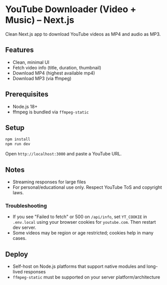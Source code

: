 # YouTube Downloader (Video + Music) – Next.js

Clean Next.js app to download YouTube videos as MP4 and audio as MP3.

## Features
- Clean, minimal UI
- Fetch video info (title, duration, thumbnail)
- Download MP4 (highest available mp4)
- Download MP3 (via ffmpeg)

## Prerequisites
- Node.js 18+
- ffmpeg is bundled via `ffmpeg-static`

## Setup
```bash
npm install
npm run dev
```
Open `http://localhost:3000` and paste a YouTube URL.

## Notes
- Streaming responses for large files
- For personal/educational use only. Respect YouTube ToS and copyright laws.

### Troubleshooting
- If you see "Failed to fetch" or 500 on `/api/info`, set `YT_COOKIE` in `.env.local` using your browser cookies for `youtube.com`. Then restart dev server.
- Some videos may be region or age restricted; cookies help in many cases.

## Deploy
- Self-host on Node.js platforms that support native modules and long-lived responses
- `ffmpeg-static` must be supported on your server platform/architecture

